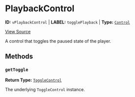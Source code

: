 # PlaybackControl

**ID:** `vPlaybackControl` | **LABEL:** `togglePlayback` | **Type:** [`Control`](./control-interface.md)

[View Source](../../../../../vime-complete/src/plugins/controls/control/PlaybackControl.svelte)

A control that toggles the paused state of the player.

## Methods

### `getToggle`

**Return Type:** [`ToggleControl`](./toggle-control.md)

The underlying `ToggleControl` instance.
